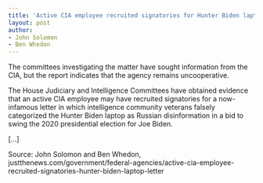```yaml
---
title: 'Active CIA employee recruited signatories for Hunter Biden laptop letter, report shows'
layout: post
author:
- John Solomon
- Ben Whedon
---
```


The committees investigating the matter have sought information from the CIA, but the report indicates that the agency remains uncooperative.

The House Judiciary and Intelligence Committees have obtained evidence that an active CIA employee may have recruited signatories for a now-infamous letter in which intelligence community veterans falsely categorized the Hunter Biden laptop as Russian disinformation in a bid to swing the 2020 presidential election for Joe Biden.

[…]

Source: John Solomon and Ben Whedon, justthenews.com/government/federal-agencies/active-cia-employee-recruited-signatories-hunter-biden-laptop-letter
